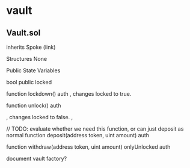 # vault

## Vault.sol

inherits Spoke (link)

Structures
None

Public State Variables

bool public locked


function lockdown() auth
, changes locked to true.

function unlock() auth

, changes locked to false.
,

// TODO: evaluate whether we need this function, or can just deposit as normal
function deposit(address token, uint amount) auth

function withdraw(address token, uint amount) onlyUnlocked auth

document vault factory?
